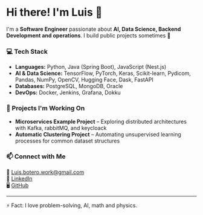 # Hi there! I'm Luis 👋

I'm a **Software Engineer** passionate about **AI, Data Science, Backend Development and operations**. I build public projects sometimes 🚀

### 💻 Tech Stack
- **Languages:** Python, Java (Spring Boot), JavaScript (Nest.js)  
- **AI & Data Science:** TensorFlow, PyTorch, Keras, Scikit-learn, Pydicom, Pandas, NumPy, OpenCV, Hugging Face, Dask, FastAPI  
- **Databases:** PostgreSQL, MongoDB, Oracle 
- **DevOps:** Docker, Jenkins, Grafana, Dokku  

### 🔬 Projects I'm Working On  
- **Microservices Example Project** – Exploring distributed architectures with Kafka, rabbitMQ, and keycloack 
- **Automatic Clustering Project** – Automating unsupervised learning processes for common dataset structures    

### 📫 Connect with Me
📧 [Luis.botero.work@gmail.com](mailto:Luis.botero.work@gmail.com)  
🔗 [LinkedIn](https://www.linkedin.com/in/luis-fernando-botero/)  
🖥️ [GitHub](https://github.com/yourgithub)  

---
⚡ Fact: I love problem-solving, AI, math and physics.
